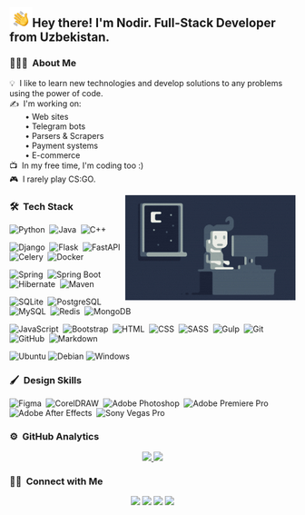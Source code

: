 
<img alt="Hand Wave" src="./assets/hand-wave.gif" width='40' align="left"/><h2>Hey there! I'm Nodir. Full-Stack Developer from Uzbekistan.</h2>

### 👨🏻‍💻 &nbsp;About Me

💡 &nbsp;I like to learn new technologies and develop solutions to any problems using the power of code.\
✍ &nbsp;I'm working on:\
&nbsp;&nbsp;&nbsp;&nbsp;&nbsp;&nbsp;&nbsp;• Web sites\
&nbsp;&nbsp;&nbsp;&nbsp;&nbsp;&nbsp;&nbsp;• Telegram bots\
&nbsp;&nbsp;&nbsp;&nbsp;&nbsp;&nbsp;&nbsp;• Parsers & Scrapers\
&nbsp;&nbsp;&nbsp;&nbsp;&nbsp;&nbsp;&nbsp;• Payment systems\
&nbsp;&nbsp;&nbsp;&nbsp;&nbsp;&nbsp;&nbsp;• E-commerce\
📺 &nbsp;In my free time, I'm coding too :)\
🎮 &nbsp;I rarely play CS:GO.

<img alt="Night Coding" src="./assets/night-coding.gif" align="right"/>

### 🛠 &nbsp;Tech Stack

![Python](https://img.shields.io/badge/-Python-05122A?style=flat&logo=python)&nbsp;
![Java](https://img.shields.io/badge/-Java-05122A?style=flat&logo=java&logoColor=white)&nbsp;
![C++](https://img.shields.io/badge/-C++-05122A?style=flat&logo=c++&logoColor=white)&nbsp;

![Django](https://img.shields.io/badge/-Django-05122A?style=flat&logo=django&logoColor=092E20)&nbsp;
![Flask](https://img.shields.io/badge/-Flask-05122A?style=flat&logo=flask)&nbsp;
![FastAPI](https://img.shields.io/badge/-FastAPI-05122A?style=flat&logo=fastapi)&nbsp;
![Celery](https://img.shields.io/badge/-Celery-05122A?style=flat&logo=Celery)&nbsp;
![Docker](https://img.shields.io/badge/-Docker-05122A?style=flat&logo=docker)&nbsp;

![Spring](https://img.shields.io/badge/-Spring-05122A?style=flat&logo=spring)&nbsp;
![Spring Boot](https://img.shields.io/badge/-Spring%20Boot-05122A?style=flat&logo=springboot)&nbsp;
![Hibernate](https://img.shields.io/badge/-Hibernate-05122A?style=flat&logo=hibernate)&nbsp;
![Maven](https://img.shields.io/badge/-Maven-05122A?style=flat&logo=maven)&nbsp;

![SQLite](https://img.shields.io/badge/-SQLite-05122A?style=flat&logo=SQLite)&nbsp;
![PostgreSQL](https://img.shields.io/badge/-PostgreSQL-05122A?style=flat&logo=PostgreSQL)&nbsp;
![MySQL](https://img.shields.io/badge/-MySQL-05122A?style=flat&logo=MySQL)&nbsp;
![Redis](https://img.shields.io/badge/-Redis-05122A?style=flat&logo=redis)&nbsp;
![MongoDB](https://img.shields.io/badge/-MongoDB-05122A?style=flat&logo=MongoDB)&nbsp;

![JavaScript](https://img.shields.io/badge/-JavaScript-05122A?style=flat&logo=javascript)&nbsp;
![Bootstrap](https://img.shields.io/badge/-Bootstrap-05122A?style=flat&logo=bootstrap&logoColor=563D7C)&nbsp;
![HTML](https://img.shields.io/badge/-HTML-05122A?style=flat&logo=HTML5)&nbsp;
![CSS](https://img.shields.io/badge/-CSS-05122A?style=flat&logo=CSS3&logoColor=1572B6)&nbsp;
![SASS](https://img.shields.io/badge/-SASS-05122A?style=flat&logo=SASS&logoColor=1572B6)&nbsp;
![Gulp](https://img.shields.io/badge/-Gulp-05122A?style=flat&logo=Gulp&logoColor=1572B6)&nbsp;
![Git](https://img.shields.io/badge/-Git-05122A?style=flat&logo=git)&nbsp;
![GitHub](https://img.shields.io/badge/-GitHub-05122A?style=flat&logo=github)&nbsp;
![Markdown](https://img.shields.io/badge/-Markdown-05122A?style=flat&logo=markdown)


![Ubuntu](https://img.shields.io/badge/-Ubuntu-05122A?style=flat&logo=ubuntu)
![Debian](https://img.shields.io/badge/-Debian-05122A?style=flat&logo=debian)
![Windows](https://img.shields.io/badge/-Windows-05122A?style=flat&logo=windows)

### 🖌 &nbsp;Design Skills

![Figma](https://img.shields.io/badge/-Figma-05122A?style=flat&logo=Figma)&nbsp;
![CorelDRAW](https://img.shields.io/badge/-CorelDRAW-05122A?style=flat&logo=CorelDRAW)&nbsp;
![Adobe Photoshop](https://img.shields.io/badge/-Adobe%20Photoshop-05122A?style=flat&logo=AdobePhotoshop)&nbsp;
![Adobe Premiere Pro](https://img.shields.io/badge/-Adobe%20Premiere%20Pro-05122A?style=flat&logo=AdobePremierePro)&nbsp;
![Adobe After Effects](https://img.shields.io/badge/-Adobe%20After%20Effects-05122A?style=flat&logo=AdobeAfterEffects)&nbsp;
![Sony Vegas Pro](https://img.shields.io/badge/-Sony%20Vegas%20Pro-05122A?style=flat&logo=SonyVegasPro)&nbsp;

### ⚙️ &nbsp;GitHub Analytics

<p align="center">
<a href="https://github.com/nodir-malikov">
  <img height="180em" src="https://github-readme-stats-eight-theta.vercel.app/api?username=nodir-malikov&show_icons=true&theme=algolia&include_all_commits=true&count_private=true"/>
  <img height="180em" src="https://github-readme-stats-eight-theta.vercel.app/api/top-langs/?username=nodir-malikov&layout=compact&langs_count=8&theme=algolia"/>
</a>
</p>

### 🤝🏻 &nbsp;Connect with Me

<p align="center">
<a href="https://mal1kov.uz" target="_blank"><img src="https://img.shields.io/badge/-mal1kov.uz-3423A6?style=flat&logo=Google-Chrome&logoColor=white"/></a>
<a href="https://t.me/mal1kov" target="_blank"><img src="https://img.shields.io/badge/-@mal1kov-3423A6?style=flat&logo=Telegram&logoColor=white"/></a>
<a href="https://linkedin.com/in/mal1kov" target="_blank"><img src="https://img.shields.io/badge/-Nodir%20Malikov-0077B5?style=flat&logo=Linkedin&logoColor=white"/></a>
<a href="mailto:nodir@mal1kov.uz" target="_blank"><img src="https://img.shields.io/badge/-nodir@mal1kov.uz-D14836?style=flat&logo=Gmail&logoColor=white"/></a>
</p>
